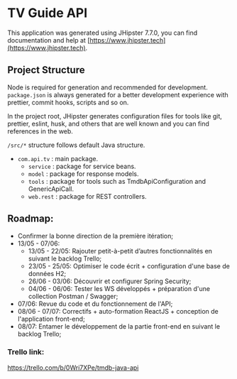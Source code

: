 # TV Guide API

This application was generated using JHipster 7.7.0, you can find documentation and help at [https://www.jhipster.tech](https://www.jhipster.tech).

## Project Structure

Node is required for generation and recommended for development. `package.json` is always generated for a better development experience with prettier, commit hooks, scripts and so on.

In the project root, JHipster generates configuration files for tools like git, prettier, eslint, husk, and others that are well known and you can find references in the web.

`/src/*` structure follows default Java structure.

- `com.api.tv` : main package.
  - `service` : package for service beans.
  - `model` : package for response models.
  - `tools` : package for tools such as TmdbApiConfiguration and GenericApiCall.
  - `web.rest` : package for REST controllers.

## Roadmap:
- Confirmer la bonne direction de la première itération; 
- 13/05 - 07/06:
  - 13/05 - 22/05: Rajouter petit-à-petit d’autres fonctionnalités en suivant le backlog Trello;
  - 23/05 - 25/05: Optimiser le code écrit + configuration d'une base de données H2;
  - 26/06 - 03/06: Découvrir et configurer Spring Security;
  - 04/06 - 06/06: Tester les WS développés + préparation d'une collection Postman / Swagger;
- 07/06: Revue du code et du fonctionnement de l'API;
- 08/06 - 07/07: Correctifs + auto-formation ReactJS + conception de l'application front-end;
- 08/07: Entamer le développement de la partie front-end en suivant le backlog Trello;

### Trello link:
https://trello.com/b/0Wri7XPe/tmdb-java-api
